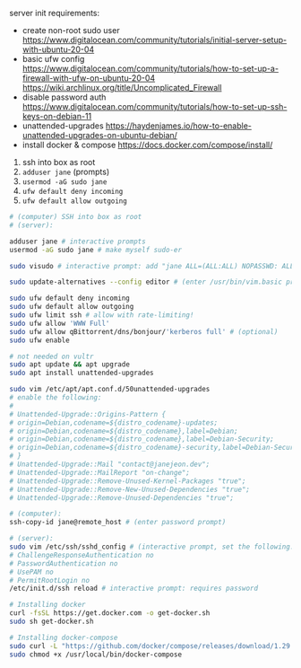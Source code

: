 server init requirements:

- create non-root sudo user https://www.digitalocean.com/community/tutorials/initial-server-setup-with-ubuntu-20-04
- basic ufw config https://www.digitalocean.com/community/tutorials/how-to-set-up-a-firewall-with-ufw-on-ubuntu-20-04 https://wiki.archlinux.org/title/Uncomplicated_Firewall
- disable password auth https://www.digitalocean.com/community/tutorials/how-to-set-up-ssh-keys-on-debian-11
- unattended-upgrades https://haydenjames.io/how-to-enable-unattended-upgrades-on-ubuntu-debian/
- install docker & compose https://docs.docker.com/compose/install/

1. ssh into box as root
2. `adduser jane` (prompts)
3. `usermod -aG sudo jane`
4. `ufw default deny incoming`
5. `ufw default allow outgoing`

```sh
# (computer) SSH into box as root
# (server):

adduser jane # interactive prompts
usermod -aG sudo jane # make myself sudo-er

sudo visudo # interactive prompt: add "jane ALL=(ALL:ALL) NOPASSWD: ALL" to the bottom of the file

sudo update-alternatives --config editor # (enter /usr/bin/vim.basic prompt)

sudo ufw default deny incoming
sudo ufw default allow outgoing
sudo ufw limit ssh # allow with rate-limiting!
sudo ufw allow 'WWW Full'
sudo ufw allow qBittorrent/dns/bonjour/'kerberos full' # (optional)
sudo ufw enable

# not needed on vultr
sudo apt update && apt upgrade
sudo apt install unattended-upgrades

sudo vim /etc/apt/apt.conf.d/50unattended-upgrades
# enable the following:
#
# Unattended-Upgrade::Origins-Pattern {
# origin=Debian,codename=${distro_codename}-updates;
# origin=Debian,codename=${distro_codename},label=Debian;
# origin=Debian,codename=${distro_codename},label=Debian-Security;
# origin=Debian,codename=${distro_codename}-security,label=Debian-Security;
# }
# Unattended-Upgrade::Mail "contact@janejeon.dev";
# Unattended-Upgrade::MailReport "on-change";
# Unattended-Upgrade::Remove-Unused-Kernel-Packages "true";
# Unattended-Upgrade::Remove-New-Unused-Dependencies "true";
# Unattended-Upgrade::Remove-Unused-Dependencies "true";

# (computer):
ssh-copy-id jane@remote_host # (enter password prompt)

# (server):
sudo vim /etc/ssh/sshd_config # (interactive prompt, set the following:)
# ChallengeResponseAuthentication no
# PasswordAuthentication no
# UsePAM no
# PermitRootLogin no
/etc/init.d/ssh reload # interactive prompt: requires password

# Installing docker
curl -fsSL https://get.docker.com -o get-docker.sh
sudo sh get-docker.sh

# Installing docker-compose
sudo curl -L "https://github.com/docker/compose/releases/download/1.29.2/docker-compose-$(uname -s)-$(uname -m)" -o /usr/local/bin/docker-compose
sudo chmod +x /usr/local/bin/docker-compose
```
